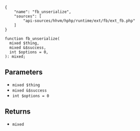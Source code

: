 ``` yamlmeta
{
    "name": "fb_unserialize",
    "sources": [
        "api-sources/hhvm/hphp/runtime/ext/fb/ext_fb.php"
    ]
}
```




``` Hack
function fb_unserialize(
  mixed $thing,
  mixed &$success,
  int $options = 0,
): mixed;
```




## Parameters




+ ` mixed $thing `
+ ` mixed &$success `
+ ` int $options = 0 `




## Returns




* ` mixed `
<!-- HHAPIDOC -->
